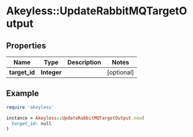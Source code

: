 # Akeyless::UpdateRabbitMQTargetOutput

## Properties

| Name | Type | Description | Notes |
| ---- | ---- | ----------- | ----- |
| **target_id** | **Integer** |  | [optional] |

## Example

```ruby
require 'akeyless'

instance = Akeyless::UpdateRabbitMQTargetOutput.new(
  target_id: null
)
```

